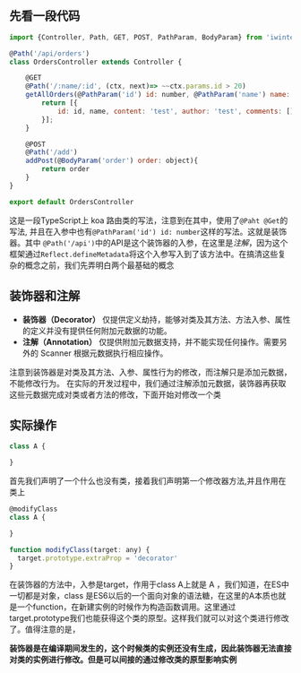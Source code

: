 ## 先看一段代码
```javascript
import {Controller, Path, GET, POST, PathParam, BodyParam} from 'iwinter'

@Path('/api/orders')
class OrdersController extends Controller {

    @GET
    @Path('/:name/:id', (ctx, next)=> ~~ctx.params.id > 20)
    getAllOrders(@PathParam('id') id: number, @PathParam('name') name: string){
        return [{
            id: id, name, content: 'test', author: 'test', comments: []
        }];
    }

    @POST
    @Path('/add')
    addPost(@BodyParam('order') order: object){
        return order
    }
}

export default OrdersController
```
这是一段TypeScript上 koa 路由类的写法，注意到在其中，使用了```@Paht @Get```的写法, 并且在入参中也有```@PathParam('id') id: number```这样的写法。这就是装饰器。其中 ```@Path('/api')```中的API是这个装饰器的入参，在这里是*注解*，因为这个框架通过```Reflect.defineMetadata```将这个入参写入到了该方法中。在搞清这些复杂的概念之前，我们先弄明白两个最基础的概念

## 装饰器和注解
* **装饰器（Decorator）** 仅提供定义劫持，能够对类及其方法、方法入参、属性的定义并没有提供任何附加元数据的功能。
* **注解（Annotation）** 仅提供附加元数据支持，并不能实现任何操作。需要另外的 Scanner 根据元数据执行相应操作。

注意到装饰器是对类及其方法、入参、属性行为的修改，而注解只是添加元数据，不能修改行为。
在实际的开发过程中，我们通过注解添加元数据，装饰器再获取这些元数据完成对类或者方法的修改，下面开始对修改一个类

## 实际操作
```javascript
class A {

}
```
首先我们声明了一个什么也没有类，接着我们声明第一个修改器方法,并且作用在类上
```javascript
@modifyClass
class A {

}

function modifyClass(target: any) {
  target.prototype.extraProp = 'decorator'
}
```
在装饰器的方法中，入参是target，作用于class A上就是 A ，我们知道，在ES中一切都是对象，class 是ES6以后的一个面向对象的语法糖，在这里的A本质也就是一个function，在新建实例的时候作为构造函数调用。这里通过target.prototype我们也能获得这个类的原型。这样我们就可以对这个类进行修改了。值得注意的是，

**装饰器是在编译期间发生的，这个时候类的实例还没有生成，因此装饰器无法直接对类的实例进行修改。但是可以间接的通过修改类的原型影响实例**

